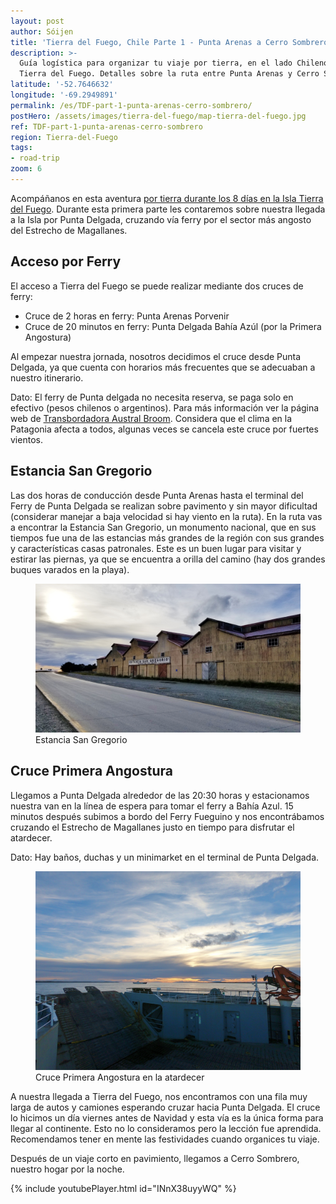 ```yaml
---
layout: post
author: Sóijen
title: 'Tierra del Fuego, Chile Parte 1 - Punta Arenas a Cerro Sombrero'
description: >-
  Guía logística para organizar tu viaje por tierra, en el lado Chileno de
  Tierra del Fuego. Detalles sobre la ruta entre Punta Arenas y Cerro Sombrero.
latitude: '-52.7646632'
longitude: '-69.2949891'
permalink: /es/TDF-part-1-punta-arenas-cerro-sombrero/
postHero: /assets/images/tierra-del-fuego/map-tierra-del-fuego.jpg
ref: TDF-part-1-punta-arenas-cerro-sombrero
region: Tierra-del-Fuego
tags:
- road-trip
zoom: 6
---
```

Acompáñanos en esta aventura <a href="/es/tierra-del-fuego-van-overview/"> por tierra durante los 8 días en la Isla Tierra del Fuego</a>. Durante esta primera parte les contaremos sobre nuestra llegada a la Isla por Punta Delgada, cruzando vía ferry por el sector más angosto del Estrecho de Magallanes.

<h2>Acceso por Ferry</h2>

El acceso a Tierra del Fuego se puede realizar mediante dos cruces de ferry:
<ul class="post-stats bullets">
  <li>Cruce de 2 horas en ferry: Punta Arenas <i class="fa fa-arrow-right"></i> Porvenir</li>
  <li>Cruce de 20 minutos en ferry: Punta Delgada <i class="fa fa-arrow-right"></i> Bahía Azúl (por la Primera Angostura)</li>
</ul>

Al empezar nuestra jornada, nosotros decidimos el cruce desde Punta Delgada, ya que cuenta con horarios más frecuentes que se adecuaban a nuestro itinerario.

<i class="fa fa-info-circle" style="color:#FFB300"></i> Dato:  El ferry de Punta delgada no necesita reserva, se paga solo en efectivo (pesos chilenos o argentinos). Para más información ver la página web de <a href="http://www.tabsa.cl/" target="_blank">Transbordadora Austral Broom</a>. Considera que el clima en la Patagonia afecta a todos, algunas veces se cancela este cruce por fuertes vientos.

<h2>Estancia San Gregorio</h2>

Las dos horas de conducción desde Punta Arenas hasta el terminal del Ferry de Punta Delgada se realizan sobre pavimento y sin mayor dificultad (considerar manejar a baja velocidad si hay viento en la ruta). En la ruta vas a encontrar la Estancia San Gregorio, un monumento nacional, que en sus tiempos fue una de las estancias más grandes de la región con sus grandes y características casas patronales. Este es un buen lugar para visitar y estirar las piernas, ya que se encuentra a orilla del camino (hay dos grandes buques varados en la playa).

<figure class="figure">
  <img class="image" src="/assets/images/tierra-del-fuego/san-gregorio.jpg"
      alt="Estancia San Gregorio">
     <figcaption class="img-caption">Estancia San Gregorio</figcaption>
</figure>

<h2>Cruce Primera Angostura</h2>

Llegamos a Punta Delgada alrededor de las 20:30 horas y estacionamos nuestra van en la línea de espera para tomar el ferry a Bahía Azul. 15 minutos después subimos a bordo del Ferry Fueguino y nos encontrábamos cruzando el Estrecho de Magallanes justo en tiempo para disfrutar el atardecer.

<i class="fa fa-info-circle" style="color:#FFB300"></i> Dato: Hay baños, duchas y un minimarket en el terminal de Punta Delgada.

<figure class="figure">
  <img class="image" src="/assets/images/tierra-del-fuego/primera-angostura.jpg"
      alt="Cruce Primera Angostura en la atardecer">
     <figcaption class="img-caption">Cruce Primera Angostura en la atardecer</figcaption>
</figure>

A nuestra llegada a Tierra del Fuego, nos encontramos con una fila muy larga de autos y camiones esperando cruzar hacia Punta Delgada. El cruce lo hicimos un día viernes antes de Navidad y esta vía es la única forma para llegar al continente. Esto no lo consideramos pero la lección fue aprendida. Recomendamos tener en mente las festividades cuando organices tu viaje.

Después de un viaje corto en pavimiento, llegamos a Cerro Sombrero, nuestro hogar por la noche.

{% include youtubePlayer.html id="INnX38uyyWQ" %}
